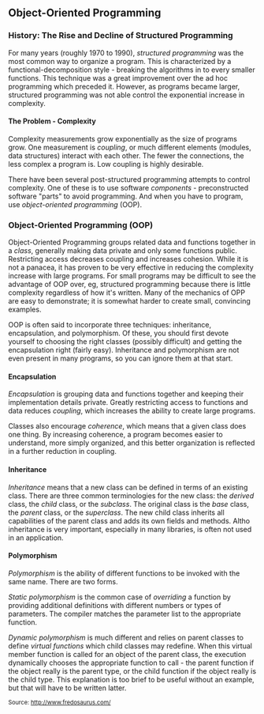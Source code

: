 ## Object-Oriented Programming

### History: The Rise and Decline of Structured Programming

For many years (roughly 1970 to 1990), *structured programming* was the most common way to organize
a program. This is characterized by a functional-decomposition style - breaking the algorithms in to
every smaller functions. This technique was a great improvement over the ad hoc programming which
preceded it. However, as programs became larger, structured programming was not able control the
exponential increase in complexity.

#### The Problem - Complexity

Complexity measurements grow exponentially as the size of programs grow. One measurement is
*coupling*, or much different elements (modules, data structures) interact with each other. The
fewer the connections, the less complex a program is. Low coupling is highly desirable.

There have been several post-structured programming attempts to control complexity. One of these is
to use software *components* - preconstructed software "parts" to avoid programming. And when you
have to program, use *object-oriented programming* (OOP).

### Object-Oriented Programming (OOP)

Object-Oriented Programming groups related data and functions together in a *class*, generally
making data private and only some functions public. Restricting access decreases coupling and
increases cohesion. While it is not a panacea, it has proven to be very effective in reducing the
complexity increase with large programs. For small programs may be difficult to see the advantage of
OOP over, eg, structured programming because there is little complexity regardless of how it's
written. Many of the mechanics of OPP are easy to demonstrate; it is somewhat harder to create
small, convincing examples.

OOP is often said to incorporate three techniques: inheritance, encapsulation, and polymorphism. Of
these, you should first devote yourself to choosing the right classes (possibly difficult) and
getting the encapsulation right (fairly easy). Inheritance and polymorphism are not even present in
many programs, so you can ignore them at that start.

#### Encapsulation

*Encapsulation* is grouping data and functions together and keeping their implementation details
private. Greatly restricting access to functions and data reduces *coupling*, which increases the
ability to create large programs.

Classes also encourage *coherence*, which means that a given class does one thing. By increasing
coherence, a program becomes easier to understand, more simply organized, and this better
organization is reflected in a further reduction in coupling.

#### Inheritance

*Inheritance* means that a new class can be defined in terms of an existing class. There are three
common terminologies for the new class: the *derived* class, the *child* class, or the *subclass*.
The original class is the *base* class, the *parent* class, or the *superclass*. The new child class
inherits all capabilities of the parent class and adds its own fields and methods. Altho inheritance
is very important, especially in many libraries, is often not used in an application.

#### Polymorphism

*Polymorphism* is the ability of different functions to be invoked with the same name. There are two
forms.

*Static polymorphism* is the common case of *overriding* a function by providing additional
definitions with different numbers or types of parameters. The compiler matches the parameter list
to the appropriate function.

*Dynamic polymorphism* is much different and relies on parent classes to define *virtual functions*
which child classes may redefine. When this virtual member function is called for an object of the
parent class, the execution dynamically chooses the appropriate function to call - the parent
function if the object really is the parent type, or the child function if the object really is the
child type. This explanation is too brief to be useful without an example, but that will have to be
written latter.

<sub>Source: http://www.fredosaurus.com/</sub>